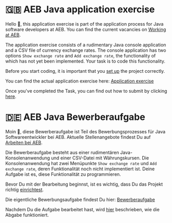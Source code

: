# 🇬🇧 AEB Java application exercise
Hello 👋, this application exercise is part of the application process for Java software developers at AEB. You can find the current vacancies on [Working at AEB](https://www.aeb.com/en/work-at-aeb/jobs.php).  

The application exercise consists of a rudimentary Java console application and a CSV file of currency exchange rates. The console application has two options `Show exchange rate` and `Add exchange rate`, the functionality of which has not yet been implemented. Your task is to code this functionality.  

Before you start coding, it is important that you [set up](/docs/en/setup.md) the project correctly.

You can find the actual application exercise here: [Application exercise](/docs/en/application-exercise.md)

Once you've completed the Task, you can find out how to submit by clicking [here](/docs/en/submit.md).

# 🇩🇪 AEB Java Bewerberaufgabe
Moin 👋, diese Bewerberaufgabe ist Teil des Bewerbungsprozesses für Java Softwareentwickler bei AEB. Aktuelle Stellenangebote findest Du auf [Arbeiten bei AEB](https://www.aeb.com/de/arbeiten-bei-aeb/jobs.php).  

Die Bewerberaufgabe besteht aus einer rudimentären Java-Konsolenanwendung und einer CSV-Datei mit Währungskursen. Die Konsolenanwendung hat zwei Menüpunkte `Show exchange rate` und `Add exchange rate`, deren Funktionalität noch nicht implementiert ist. Deine Aufgabe ist es, diese Funktionalität zu programmieren.  

Bevor Du mit der Bearbeitung beginnst, ist es wichtig, dass Du das Projekt richtig [einrichtest](/docs/de/Einrichten.md).

Die eigentliche Bewerbungsaufgabe findest Du hier: [Bewerberaufgabe](/docs/de/Bewerberaufgabe.md)

Nachdem Du die Aufgabe bearbeitet hast, wird [hier](/docs/de/Abgabe.md) beschrieben, wie die Abgabe funktioniert.